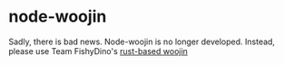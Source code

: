 # node-woojin
Sadly, there is bad news. Node-woojin is no longer developed. Instead, please use Team FishyDino's [rust-based woojin](https://github.com/teamfishydino/woojin)

